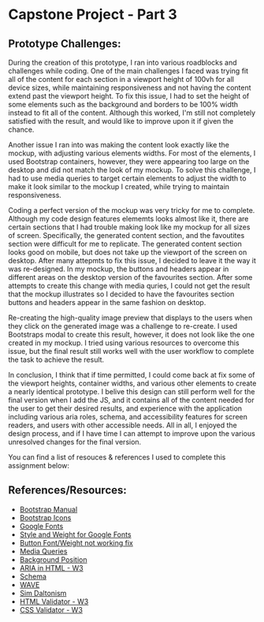 # Capstone Project - Part 3
## Prototype Challenges:
During the creation of this prototype, I ran into various roadblocks and challenges while coding. One of the main challenges I faced was trying fit all of the content for each section in a viewport height of 100vh for all device sizes, while maintaining responsiveness and not having the content extend past the viewport height. To fix this issue, I had to set the height of some elements such as the background and borders to be 100% width instead to fit all of the content. Although this worked, I'm still not completely satisfied with the result, and would like to improve upon it if given the chance.

Another issue I ran into was making the content look exactly like the mockup, with adjusting various elements widths. For most of the elements, I used Bootstrap containers, however, they were appearing too large on the desktop and did not match the look of my mockup. To solve this challenge, I had to use media queries to target certain elements to adjust the width to make it look similar to the mockup I created, while trying to maintain responsiveness.

Coding a perfect version of the mockup was very tricky for me to complete. Although my code design features elememts looks almost like it, there are certain sections that I had trouble making look like my mockup for all sizes of screen. Specifically, the generated content section, and the favoutites section were difficult for me to replicate. The generated content section looks good on mobile, but does not take up the viewport of the screen on desktop. After many attepmts to fix this issue, I decided to leave it the way it was re-designed. In my mockup, the buttons and headers appear in different areas on the desktop version of the favourites section. After some attempts to create this change with media quries, I could not get the result that the mockup illustrates so I decided to have the favourites section buttons and headers appear in the same fashion on desktop.

Re-creating the high-quality image preview that displays to the users when they click on the generated image was a challenge to re-create. I used Bootstraps modal to create this result, however, it does not look like the one created in my mockup. I tried using various resources to overcome this issue, but the final result still works well with the user workflow to complete the task to achieve the result.

In conclusion, I think that if time permitted, I could come back at fix some of the viewport heights, container widths, and various other elements to create a nearly identical prototype. I belive this design can still perform well for the final version when I add the JS, and it contains all of the content needed for the user to get their desired results, and experience with the application including various aria roles, schema, and accessibility features for screen readers, and users with other accessible needs. All in all, I enjoyed the design process, and if I have time I can attempt to improve upon the various unresolved changes for the final version.

You can find a list of resouces & references I used to complete this assignment below:

## References/Resources:
* [Bootstrap Manual](https://getbootstrap.com/)
* [Bootstrap Icons](https://icons.getbootstrap.com/)
* [Google Fonts](fonts.google.com)
* [Style and Weight for Google Fonts](https://stackoverflow.com/questions/7256065/specifying-style-and-weight-for-google-fonts)
* [Button Font/Weight not working fix](https://wordpress.org/support/topic/useful-tips-check-it-out/)
* [Media Queries](https://www.w3schools.com/css/css_rwd_mediaqueries.asp)
* [Background Position](https://developer.mozilla.org/en-US/docs/Web/CSS/background-position)
* [ARIA in HTML - W3](https://www.w3.org/TR/html-aria/)
* [Schema](https://schema.org/)
* [WAVE](https://wave.webaim.org/)
* [Sim Daltonism](https://michelf.ca/projects/sim-daltonism/)
* [HTML Validator - W3](https://validator.w3.org/)
* [CSS Validator - W3](https://jigsaw.w3.org/css-validator/)
